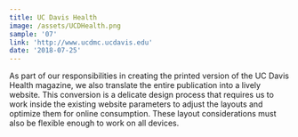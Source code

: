 ```yaml
---
title: UC Davis Health
image: /assets/UCDHealth.png
sample: '07'
link: 'http://www.ucdmc.ucdavis.edu'
date: '2018-07-25'
---
```

As part of our responsibilities in creating the printed version of the UC Davis Health magazine, we also translate the entire publication into a lively website. This conversion is a delicate design process that requires us to work inside the existing website parameters to adjust the layouts and optimize them for online consumption. These layout considerations must also be flexible enough to work on all devices.
